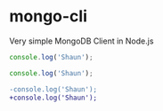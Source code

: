 # mongo-cli
Very simple MongoDB Client in Node.js

```js
console.log('Shaun');
```

```javascript
console.log('Shaun');
```

```diff
-console.log('Shaun');
+console.log('Shaun');
```